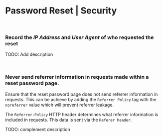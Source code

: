 # Password Reset | Security
<br>

### Record the _IP Address_ and _User Agent_ of who requested the reset

TODO: Add description

<br>


### Never send referrer information in requests made within a reset password page.

Ensure that the reset password page does not send referrer information in requests. This can be achieve by adding the `Referrer Policy` tag with the `noreferrer` value which
will prevent referrer leakage.

The `Referrer-Policy` HTTP header determines what referrer information is included in requests. This data is sent via the `Referer header`.

TODO: complement description

<br>